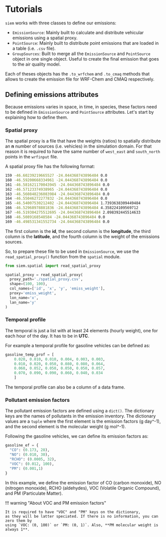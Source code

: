 # Tutorials

`siem` works with three classes to define our emissions:

- `EmissionSource`: Mainly built to calculate and distribute vehicular emissions using a spatial proxy.
- `PointSource`: Mainly built to distribute point emissions that are loaded in a table (i.e. `.csv` file).
- `GroupSources`: Built to merge all the `EmissionSource` and `PointSource` object in one single object.
Useful to create the final emission that goes to the air quality model.

Each of theses objects has the `.to_wrfchem` and `.to_cmaq` methods that allows to create the emission file for WRF-Chem and CMAQ respectively.

## Defining emissions attributes

Because emissions varies in space, in time, in species, these factors need to be defined in `EmissionSource` and `PointSource` attributes.
Let's start by explaining how to define them.

### Spatial proxy

The spatial proxy is a file that have the weights (ratios) to spatially distribute an **n** number of sources (i.e. vehicles) in the simulation domain.
For that reason it is required to have the same number of `west_east` and `south_north` points in the `wrfinput` file.

A spatial proxy file has the following format:

```bash
159 -46.60239219665527 -24.044368743896484 0.0
160 -46.59200668334961 -24.044368743896484 0.0
161 -46.581621170043945 -24.044368743896484 0.0
162 -46.57123374938965 -24.044368743896484 0.0
163 -46.560848236083984 -24.044368743896484 0.0
164 -46.55046272277832 -24.044368743896484 0.0
165 -46.54007530212402 -24.044368743896484 1.7393638309449484
166 -46.52968978881836 -24.044368743896484 4.358224109569712
167 -46.519304275512695 -24.044368743896484 2.098392445514633
168 -46.5089168548584 -24.044368743896484 0.0
169 -46.498531341552734 -24.044368743896484 0.0
```

The first column is the **id**, the second column is the **longitude**, the third column is the **latitude**,
and the fourth column is the weight of the emissions sources.

So, to prepare these file to be used in `EmissionSource`, we use the `read_spatial_proxy()` function from the `spatial` module.

```python
from siem.spatial import read_spatial_proxy

spatial_proxy = read_spatial_proxy(
  proxy_path='./spatial_proxy.csv',
  shape=(100, 100),
  col_names=['id', 'x', 'y', 'emiss_weight'],
  proxy='emiss_weight',
  lon_name='x',
  lan_name='y'
)
```

### Temporal profile

The temporal is just a list with at least 24 elements (hourly weight), one for each hour of the day.
It has to be in **UTC**.

For example a temporal profile for gasoline vehicles can be defined as:

```python
gasoline_temp_prof = [
    0.020, 0.010, 0.010, 0.004, 0.003, 0.003,
    0.010, 0.020, 0.050, 0.080, 0.080, 0.064,
    0.060, 0.052, 0.050, 0.050, 0.050, 0.057,
    0.070, 0.090, 0.090, 0.060, 0.040, 0.034
    ]
```

The temporal profile can also be a column of a data frame.

### Pollutant emission factors

The pollutant emission factors are defined using a `dict()`.
The dictionary keys are the names of pollutants in the emission inventory.
The dictionary values are a `tuple` where the first element is the emission factors (g day^-1),
and the second element is the molecular weight (g mol^-1).

Following the gasoline vehicles, we can define its emission factors as:

```python
gasoline_ef = {
  "CO": (0.173, 28),
  "NO": (0.010, 30),
  "RCHO": (0.0005, 32),
  "VOC": (0.012, 100),
  "PM": (0.001,1)
}
```

In this example, we define the emission factor of CO (carbon monoxide),
NO (nitrogen monoxide), RCHO (aldehydes), VOC (Volatile Organic Compound),
and PM (Particulate Matter).

!!! warning "About VOC and PM emission factors"

    It is required to have "VOC" and "PM" keys on the dictionary,
    as they will be latter speciated. If there is no information, you can zero them by
    using `VOC: (0, 100)` or `PM: (0, 1)`. Also, **PM molecular weight is always 1**.

